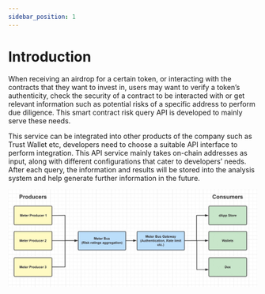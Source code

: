 ```yaml
---
sidebar_position: 1
---
```


# Introduction

When receiving an airdrop for a certain token, or interacting with the contracts that they want to invest in, users may want to verify a token’s authenticity, check the security of a contract to be interacted with or get relevant information such as potential risks of a specific address to perform due diligence. This smart contract risk query API is developed to mainly serve these needs.

This service can be integrated into other products of the company such as Trust Wallet etc, developers need to choose a suitable API interface to perform integration. This API service mainly takes on-chain addresses as input, along with different configurations that cater to developers’ needs. After each query, the information and results will be stored into the analysis system and help generate further information in the future.

![](../../static/img/meter.jpeg)